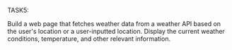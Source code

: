 TASK5:








Build a web page that fetches weather data from a weather API based on the user's location or a user-inputted location. Display the current weather conditions, temperature, and other relevant information.
